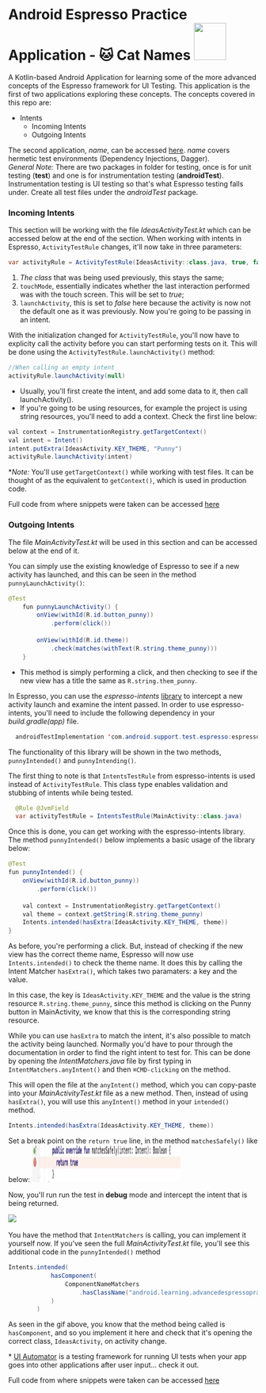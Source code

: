 <h1>Android Espresso Practice Application - 🐱 Cat Names <img src="https://camo.githubusercontent.com/737e7380383ffcd2f3b9bf55c678f3b368feb730/68747470733a2f2f6c68352e676f6f676c6575736572636f6e74656e742e636f6d2f2d453259504c6c56416c30552f564a556350726756432d492f414141414141414147464d2f416b715a6e354e387272632f773839302d68313030392f657370726573736f5f6c6f636b75702e706e67" height="75" width="65" /></h1> 

A Kotlin-based Android Application for learning some of the more advanced concepts of the Espresso framework for UI Testing. This application is the first of two applications exploring these concepts. The concepts covered in this repo are:
 - Intents
   - Incoming Intents
   - Outgoing Intents
  
The second application, *name*, can be accessed [here](). *name* covers hermetic test environments (Dependency Injections, Dagger).
<br>
_General Note:_ There are two packages in folder for testing, once is for unit testing (**test**) and one is for instrumentation testing (**androidTest**). Instrumentation testing is UI testing so that's what Espresso testing falls under. Create all test files under the *androidTest* package.

<h3>Incoming Intents</h3>

This section will be working with the file *IdeasActivityTest.kt* which can be accessed below at the end of the section. When working with intents in Espresso, `ActivityTestRule` changes, it'll now take in three parameters:

```java
var activityRule = ActivityTestRule(IdeasActivity::class.java, true, false)
```

 1. _The class_ that was being used previously, this stays the same;
 1. `touchMode`, essentially indicates whether the last interaction performed was with the touch screen. This will be set to _true_;
 1. `launchActivity`, this is set to _false_ here because the activity is now not the default one as it was previously. Now you're going to be passing in an intent.

With the initialization changed for `ActivityTestRule`, you'll now have to explicity call the activity before you can start performing tests on it. This will be done using the `ActivityTestRule.launchActivity()` method:

```java
//When calling an empty intent
activityRule.launchActivity(null) 
```

- Usually, you'll first create the intent, and add some data to it, then call launchActivity(). 
- If you're going to be using resources, for example the project is using string resources, you'll need to add a context. Check the first line below:
  
```java
val context = InstrumentationRegistry.getTargetContext()
val intent = Intent()
intent.putExtra(IdeasActivity.KEY_THEME, "Punny")
activityRule.launchActivity(intent)
```
 \**Note:* You'll use `getTargetContext()` while working with test files. It can be thought of as the equivalent to `getContext()`, which is used in production code. 



Full code from where snippets were taken can be accessed [here](app/src/androidTest/java/android/learning/advancedespressopracticeapplication/IdeasActivityTest.kt)

<h3>Outgoing Intents</h3>

The file *MainActivityTest.kt* will be used in this section and can be accessed below at the end of it.

You can simply use the existing knowledge of Espresso to see if a new activity has launched, and this can be seen in the method `punnyLaunchActivity()`:

```java
@Test
    fun punnyLaunchActivity() {
        onView(withId(R.id.button_punny))
            .perform(click())

        onView(withId(R.id.theme))
            .check(matches(withText(R.string.theme_punny)))
    }
  ```
   - This method is simply performing a click, and then checking to see if the new view has a title the same as `R.string.them_punny`.

 In Espresso, you can use the *espresso-intents* [library](https://developer.android.com/training/testing/espresso/intents) to intercept a new activity launch and examine the intent passed. In order to use espresso-intents, you'll need to include the following dependency in your *build.gradle(app)* file.
 
```java
  androidTestImplementation 'com.android.support.test.espresso:espresso-intents:3.0.1'
```

The functionality of this library will be shown in the two methods, `punnyIntended()` and `punnyIntending()`.  

The first thing to note is that `IntentsTestRule` from espresso-intents is used instead of `ActivityTestRule`. This class type enables validation and stubbing of intents while being tested.

```java
  @Rule @JvmField
  var activityTestRule = IntentsTestRule(MainActivity::class.java)
```

Once this is done, you can get working with the espresso-intents library. The method `punnyIntended()` below implements a basic usage of the library below:

```java
@Test
fun punnyIntended() {
    onView(withId(R.id.button_punny))
        .perform(click())

    val context = InstrumentationRegistry.getTargetContext()
    val theme = context.getString(R.string.theme_punny)
    Intents.intended(hasExtra(IdeasActivity.KEY_THEME, theme))
}
```
As before, you're performing a click. But, instead of checking if the new view has the correct theme name, Espresso will now use `Intents.intended()` to check the theme name. It does this by calling the Intent Matcher `hasExtra()`, which takes two paramaters: a key and the value.

In this case, the key is `IdeasActivity.KEY_THEME` and the value is the string resource `R.string.theme_punny`, since this method is clicking on the Punny button in MainActivity, we know that this is the corresponding string resource.

While you can use `hasExtra` to match the intent, it's also possible to match the activity being launched. Normally you'd have to pour through the documentation in order to find the right intent to test for. This can be done by opening the *IntentMatchers.java* file by first typing in `IntentMatchers.anyIntent()` and then `⌘CMD-clicking` on the method.

This will open the file at the `anyIntent()` method, which you can copy-paste into your *MainActivityTest.kt* file as a new method. Then, instead of using `hasExtra()`, you will use this `anyIntent()` method in your `intended()` method. 

```java
Intents.intended(hasExtra(IdeasActivity.KEY_THEME, theme))
```

Set a break point on the `return true` line, in the method `matchesSafely()` like below:
<img src="images/break.png" width=300 height =75/>

Now, you'll run run the test in **debug** mode and intercept the intent that is being returned.

<img src="images/gif.gif"/>

You have the method that `IntentMatchers` is calling, you can implement it yourself now. If you've seen the full *MainActivityTest.kt* file, you'll see this additional code in the `punnyIntended()` method

```java
Intents.intended(
            hasComponent(
                ComponentNameMatchers
                    .hasClassName("android.learning.advancedespressopracticeapplication.IdeasActivity")
            )
        )
```
As seen in the gif above, you know that the method being called is `hasComponent`, and so you implement it here and check that it's opening the correct class, `IdeasActivity`, on activity change.
 
\* [UI Automator](https://developer.android.com/training/testing/ui-automator) is a testing framework for running UI tests when your app goes into other applications after user input... check it out.

Full code from where snippets were taken can be accessed [here](app/src/androidTest/java/android/learning/advancedespressopracticeapplication/MainActivityTest.kt)

